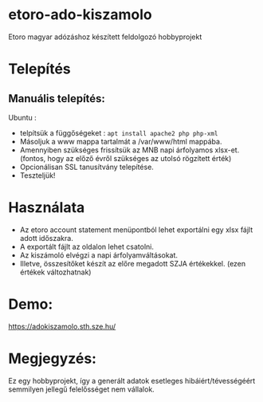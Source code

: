 # etoro-ado-kiszamolo
Etoro magyar adózáshoz készített feldolgozó hobbyprojekt 

# Telepítés
## Manuális telepítés:

Ubuntu :
* telpítsük a függőségeket :
`apt install apache2 php php-xml`
* Másoljuk a www mappa tartalmát a /var/www/html mappába.
* Amennyiben szükséges frissítsük az MNB napi árfolyamos xlsx-et. (fontos, hogy az előző évről szükséges az utolsó rögzített érték)
* Opcionálisan SSL tanusítvány telepítése.
* Teszteljük!

# Használata
* Az etoro account statement menüpontból lehet exportálni egy xlsx fájlt adott időszakra.
* A exportált fájlt az oldalon lehet csatolni. 
* Az kiszámoló elvégzi a napi árfolyamváltásokat.
* Illetve, összesítőket készít az előre megadott SZJA értékekkel. (ezen értékek változhatnak)

# Demo:
https://adokiszamolo.sth.sze.hu/

# Megjegyzés:
Ez egy hobbyprojekt, így a generált adatok esetleges hibáiért/tévességéért semmilyen jellegű felelősséget nem vállalok.
